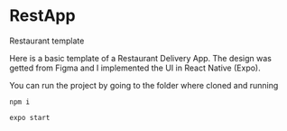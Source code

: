 # RestApp

Restaurant template

Here is a basic template of a Restaurant Delivery App. The design was getted from Figma and I implemented the UI in React Native (Expo).

You can run the project by going to the folder where cloned and running

`npm i`

`expo start`
